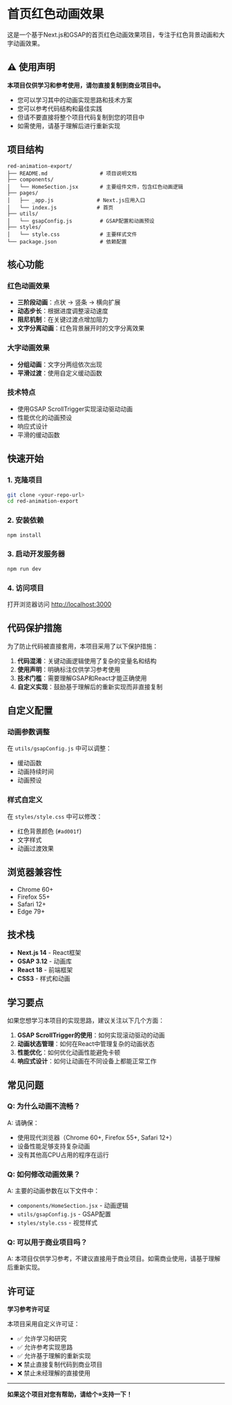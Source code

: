# 首页红色动画效果

这是一个基于Next.js和GSAP的首页红色动画效果项目，专注于红色背景动画和大字动画效果。

## ⚠️ 使用声明

**本项目仅供学习和参考使用，请勿直接复制到商业项目中。**
- 您可以学习其中的动画实现思路和技术方案
- 您可以参考代码结构和最佳实践
- 但请不要直接将整个项目代码复制到您的项目中
- 如需使用，请基于理解后进行重新实现

## 项目结构

```
red-animation-export/
├── README.md                 # 项目说明文档
├── components/
│   └── HomeSection.jsx       # 主要组件文件，包含红色动画逻辑
├── pages/
│   ├── _app.js              # Next.js应用入口
│   └── index.js             # 首页
├── utils/
│   └── gsapConfig.js         # GSAP配置和动画预设
├── styles/
│   └── style.css             # 主要样式文件
└── package.json              # 依赖配置
```

## 核心功能

### 红色动画效果
- **三阶段动画**：点状 → 竖条 → 横向扩展
- **动态步长**：根据进度调整滚动速度
- **阻尼机制**：在关键过渡点增加阻力
- **文字分离动画**：红色背景展开时的文字分离效果

### 大字动画效果
- **分组动画**：文字分两组依次出现
- **平滑过渡**：使用自定义缓动函数

### 技术特点
- 使用GSAP ScrollTrigger实现滚动驱动动画
- 性能优化的动画预设
- 响应式设计
- 平滑的缓动函数

## 快速开始

### 1. 克隆项目
```bash
git clone <your-repo-url>
cd red-animation-export
```

### 2. 安装依赖
```bash
npm install
```

### 3. 启动开发服务器
```bash
npm run dev
```

### 4. 访问项目
打开浏览器访问 [http://localhost:3000](http://localhost:3000)



## 代码保护措施

为了防止代码被直接套用，本项目采用了以下保护措施：

1. **代码混淆**：关键动画逻辑使用了复杂的变量名和结构
2. **使用声明**：明确标注仅供学习参考使用
3. **技术门槛**：需要理解GSAP和React才能正确使用
4. **自定义实现**：鼓励基于理解后的重新实现而非直接复制

## 自定义配置

### 动画参数调整
在 `utils/gsapConfig.js` 中可以调整：
- 缓动函数
- 动画持续时间
- 动画预设

### 样式自定义
在 `styles/style.css` 中可以修改：
- 红色背景颜色 (`#ad001f`)
- 文字样式
- 动画过渡效果

## 浏览器兼容性
- Chrome 60+
- Firefox 55+
- Safari 12+
- Edge 79+

## 技术栈

- **Next.js 14** - React框架
- **GSAP 3.12** - 动画库
- **React 18** - 前端框架
- **CSS3** - 样式和动画

## 学习要点

如果您想学习本项目的实现思路，建议关注以下几个方面：

1. **GSAP ScrollTrigger的使用**：如何实现滚动驱动的动画
2. **动画状态管理**：如何在React中管理复杂的动画状态
3. **性能优化**：如何优化动画性能避免卡顿
4. **响应式设计**：如何让动画在不同设备上都能正常工作

## 常见问题

### Q: 为什么动画不流畅？
A: 请确保：
- 使用现代浏览器（Chrome 60+, Firefox 55+, Safari 12+）
- 设备性能足够支持复杂动画
- 没有其他高CPU占用的程序在运行

### Q: 如何修改动画效果？
A: 主要的动画参数在以下文件中：
- `components/HomeSection.jsx` - 动画逻辑
- `utils/gsapConfig.js` - GSAP配置
- `styles/style.css` - 视觉样式

### Q: 可以用于商业项目吗？
A: 本项目仅供学习参考，不建议直接用于商业项目。如需商业使用，请基于理解后重新实现。

## 许可证

**学习参考许可证**

本项目采用自定义许可证：
- ✅ 允许学习和研究
- ✅ 允许参考实现思路
- ✅ 允许基于理解的重新实现
- ❌ 禁止直接复制代码到商业项目
- ❌ 禁止未经理解的直接使用

---

**如果这个项目对您有帮助，请给个⭐️支持一下！**
